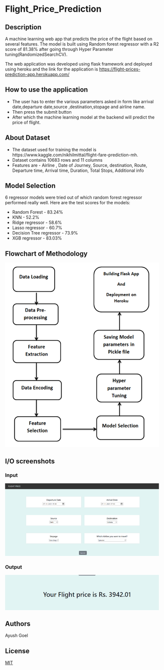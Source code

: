# Flight_Price_Prediction
## Description
A machine learning web app that predicts the price of the flight based on several features. The model is built using Random forest regressor with a R2 score of 81.38% after going through Hyper Parameter tuning(RandomizedSearchCV).

The web application was developed using flask framework and deployed using heroku and the link for the application is https://flight-prices-prediction-app.herokuapp.com/

## How to use the application
<ul>
<li>The user has to enter the various parameters asked in form like arrival date,departure date,source ,destination,stopage and airline name.</li>
<li>Then press the submit button</li>
<li>After which the machine learning model at the backend will predict the price of flight.</li>
</ul>

## About Dataset
<ul>
<li>The dataset used for training the model is  https://www.kaggle.com/nikhilmittal/flight-fare-prediction-mh.</li>
<li>Dataset contains 10683 rows and 11 columns</li>
<li>Features are - Airline , Date of Journey, Source, destination, Route, Departure time, Arrival time, Duration, Total Stops, Additional info</li>
</ul>

## Model Selection
6 regressor models were tried out of which random forest regressor performed really well. Here are the test scores for the models:
<ul>
<li>Random Forest - 83.24%</li>
<li>KNN - 52.2%</li>
<li>Ridge regressor - 58.6%</li>
<li>Lasso regressor - 60.7%</li>
<li>Decision Tree regressor - 73.9% </li>
<li>XGB regressor - 83.03%</li>
</ul>

## Flowchart of Methodology
![](Flowchart_Of_Methodology.png)

## I/O screenshots
### Input
![](/Screenshots/Input.png)
### Output
![](/Screenshots/Output.png)

## Authors
Ayush Goel

## License
[MIT](https://choosealicense.com/licenses/mit/)
